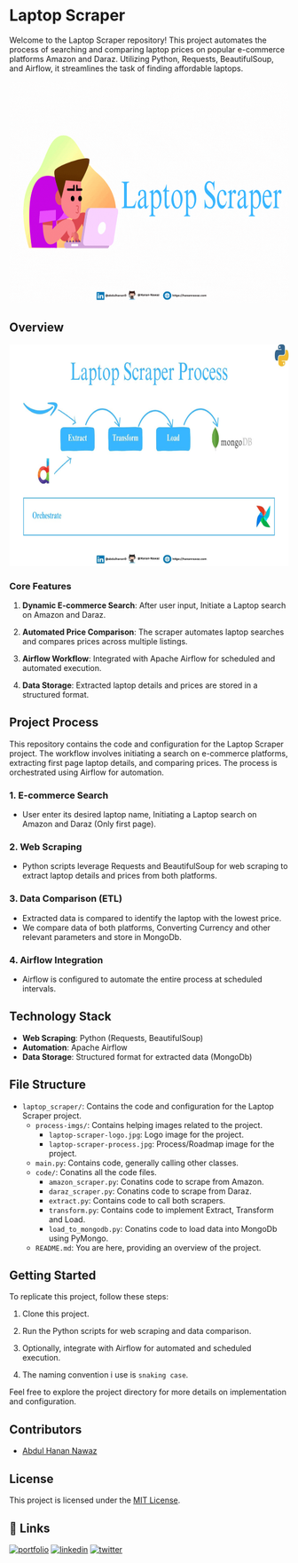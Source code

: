 # Laptop Scraper

Welcome to the Laptop Scraper repository! This project automates the process of searching and comparing laptop prices on popular e-commerce platforms Amazon and Daraz. Utilizing Python, Requests, BeautifulSoup, and Airflow, it streamlines the task of finding affordable laptops.

<img src="/process-imgs/laptop-scraper-logo.gif" width="100%" height="400px" />

## Overview

<img src="/process-imgs/laptop-scraper-process.jpg" width="100%" height="400px" />

### Core Features

1. **Dynamic E-commerce Search**: After user input, Initiate a Laptop search on Amazon and Daraz.

2. **Automated Price Comparison**: The scraper automates laptop searches and compares prices across multiple listings.

3. **Airflow Workflow**: Integrated with Apache Airflow for scheduled and automated execution.

4. **Data Storage**: Extracted laptop details and prices are stored in a structured format.

## Project Process

This repository contains the code and configuration for the Laptop Scraper project. The workflow involves initiating a search on e-commerce platforms, extracting first page laptop details, and comparing prices. The process is orchestrated using Airflow for automation.

### 1. E-commerce Search

- User enter its desired laptop name, Initiating a Laptop search on Amazon and Daraz (Only first page).

### 2. Web Scraping

- Python scripts leverage Requests and BeautifulSoup for web scraping to extract laptop details and prices from both platforms.

### 3. Data Comparison (ETL)

- Extracted data is compared to identify the laptop with the lowest price.
- We compare data of both platforms, Converting Currency and other relevant parameters and store in MongoDb.

### 4. Airflow Integration

- Airflow is configured to automate the entire process at scheduled intervals.

## Technology Stack

- **Web Scraping**: Python (Requests, BeautifulSoup)
- **Automation**: Apache Airflow
- **Data Storage**: Structured format for extracted data (MongoDb)

## File Structure

- `laptop_scraper/`: Contains the code and configuration for the Laptop Scraper project.
  - `process-imgs/`: Contains helping images related to the project.
    - `laptop-scraper-logo.jpg`: Logo image for the project.
    - `laptop-scraper-process.jpg`: Process/Roadmap image for the project.
  - `main.py`: Contains code, generally calling other classes.
  - `code/`: Conatins all the code files.
    - `amazon_scraper.py`: Conatins code to scrape from Amazon.
    - `daraz_scraper.py`: Conatins code to scrape from Daraz.
    - `extract.py`: Contains code to call both scrapers.
    - `transform.py`: Contains code to implement Extract, Transform and Load.
    - `load_to_mongodb.py`: Conatins code to load data into MongoDb using PyMongo.
  - `README.md`: You are here, providing an overview of the project.

## Getting Started

To replicate this project, follow these steps:

1. Clone this project.

2. Run the Python scripts for web scraping and data comparison.

3. Optionally, integrate with Airflow for automated and scheduled execution.

4. The naming convention i use is `snaking case`.

Feel free to explore the project directory for more details on implementation and configuration.

## Contributors

- [Abdul Hanan Nawaz](https://www.github.com/Hanan-Nawaz) 

## License

This project is licensed under the [MIT License](LICENSE).

## 🔗 Links
[![portfolio](https://img.shields.io/badge/my_portfolio-000?style=for-the-badge&logo=ko-fi&logoColor=white)](https://hanannawaz.com/)
[![linkedin](https://img.shields.io/badge/linkedin-0A66C2?style=for-the-badge&logo=linkedin&logoColor=white)](https://www.linkedin.com/in/abdulhanan0/)
[![twitter](https://img.shields.io/badge/twitter-1DA1F2?style=for-the-badge&logo=twitter&logoColor=white)](https://twitter.com/HananNawaz0/)
